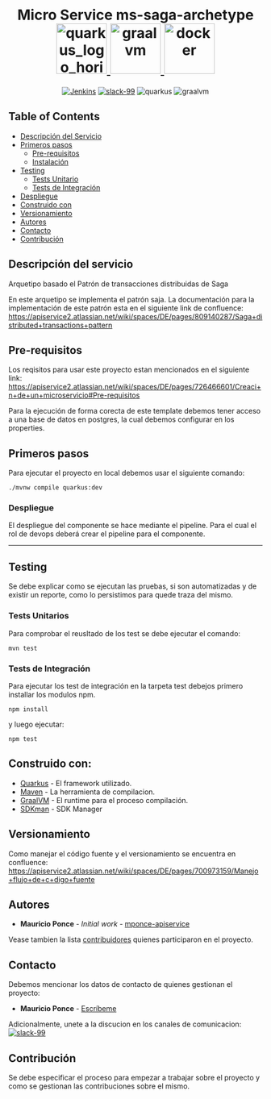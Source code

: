 <h1 align="center">
    <br>
	Micro Service ms-saga-archetype
	<br>
  <a href="https://quarkus.io/"><img src="https://design.jboss.org/quarkus/logo/final/PNG/quarkus_logo_horizontal_rgb_1280px_default.png" alt="quarkus_logo_horizontal_rgb_1280px_default" width="100">
  </a>
  <a href="https://www.graalvm.org/"><img src="https://www.graalvm.org/resources/img/home/logo-coloured.svg" alt="graalvm" width="100">
  </a>
  <a href="https://www.docker.com/"><img src="https://upload.wikimedia.org/wikipedia/commons/thumb/4/4e/Docker_%28container_engine%29_logo.svg/1024px-Docker_%28container_engine%29_logo.svg.png" alt="docker" width="100">
  </a>
</h1>

<p align="center">
	<a href=""><img src="https://img.shields.io/badge/build-check status-green?logo=jenkins&logoColor=white&style=plastic" alt="Jenkins"></a>
  	<a href="https://apiservicechile.slack.com/ssb/redirect?entry_point=get_started"><img src="https://img.shields.io/badge/Slack-Join our channel-purple?logo=slack&style=plastic" alt="slack-99"></a>
  	<a><img src="https://img.shields.io/badge/Quarkus-v1.3.2-blue?logo=quarkus&style=plastic" alt="quarkus"></a>
  	<a><img src="https://img.shields.io/badge/GraalVM-20.3-orange?logo=java&style=plastic" alt="graalvm"></a>
</p>


## Table of Contents
- [Descripción del Servicio](#Descripción-del-servicio)
- [Primeros pasos](#Primeros-pasos)
    - [Pre-requisitos](#Pre-requisitos)
    - [Instalación](#Instalación)
- [Testing](#Testing)
    - [Tests Unitario](#Tests-Unitario)
    - [Tests de Integración](#Tests-de-Integración)
- [Despliegue](#Despliegue)
- [Construido con](#Construido-con:)
- [Versionamiento](#Versionamiento)
- [Autores](#Autores)
- [Contacto](#Contacto)
- [Contribución](#Contribución)

## Descripción del servicio

Arquetipo basado el Patrón de transacciones distribuidas de Saga

En este arquetipo se implementa el patrón saja.
La documentación para la implementación de este patrón esta en el siguiente link de confluence:
https://apiservice2.atlassian.net/wiki/spaces/DE/pages/809140287/Saga+distributed+transactions+pattern

## Pre-requisitos
Los reqisitos para usar este proyecto estan mencionados en el siguiente link: https://apiservice2.atlassian.net/wiki/spaces/DE/pages/726466601/Creaci+n+de+un+microservicio#Pre-requisitos

Para la ejecución de forma corecta de este template debemos tener acceso a una base de datos en postgres, la cual debemos configurar en los properties.

## Primeros pasos
Para ejecutar el proyecto en local debemos usar el siguiente comando:

```
./mvnw compile quarkus:dev
```

### Despliegue

El despliegue del componente se hace mediante el pipeline. Para el cual el rol de devops deberá crear el pipeline para el componente.

---

## Testing

Se debe explicar como se ejecutan las pruebas, si son automatizadas y de existir un reporte, como lo persistimos para quede traza del mismo.


### Tests Unitarios

Para comprobar el reusltado de los test se debe ejecutar el comando:

```
mvn test
```

### Tests de Integración

Para ejecutar los test de integración en la tarpeta test debejos primero installar los modulos npm.

```
npm install
```
y luego ejecutar:
```
npm test
```

## Construido con:
* [Quarkus](https://github.com/quarkusio/quarkus) - El framework utilizado.
* [Maven](https://maven.apache.org/) - La herramienta de compilacion.
* [GraalVM](https://www.graalvm.org/) - El runtime para el proceso compilación.
* [SDKman](https://sdkman.io/) - SDK Manager

## Versionamiento
Como manejar el código fuente y el versionamiento se encuentra en confluence:
https://apiservice2.atlassian.net/wiki/spaces/DE/pages/700973159/Manejo+flujo+de+c+digo+fuente


## Autores

* **Mauricio Ponce** - *Initial work* - [mponce-apiservice](https://github.com/mponce-apiservice)

Vease tambien la lista [contribuidores](https://github.com/skilledboy/tarjeta-credito) quienes participaron en el proyecto.


## Contacto

Debemos mencionar los datos de contacto de quienes gestionan el proyecto:

* **Mauricio Ponce** - [Escríbeme](mponce@apiservice.cl)

Adicionalmente, unete a la discucion en los canales de comunicacion:   <a href="https://apiservicechile.slack.com/ssb/redirect?entry_point=get_started"><img src="https://img.shields.io/badge/Slack-Join our channel-purple?logo=slack&style=plastic" alt="slack-99"></a>

## Contribución

Se debe especificar el proceso para empezar a trabajar sobre el proyecto y como se gestionan las contribuciones sobre el mismo.


